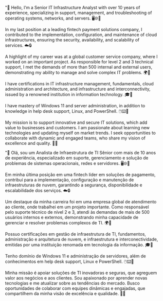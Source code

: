 "👋 Hello, I’m a Senior IT Infrastructure Analyst with over 10 years of experience, specializing in support, management, and troubleshooting of operating systems, networks, and servers. 🖥️🌐🔧

In my last position at a leading fintech payment solutions company, I contributed to the implementation, configuration, and maintenance of cloud infrastructures, ensuring the security, availability, and scalability of services. ☁️🔒

A highlight of my career was at a global customer service company, where I worked on an important project. As responsible for level 2 and 3 technical support, I met the demands of more than 500 internal and external users, demonstrating my ability to manage and solve complex IT problems. 🌍👥

I have certifications in IT infrastructure management, fundamentals, cloud administration and architecture, and infrastructure and interconnectivity, issued by a renowned institution in information technology. 🎓💼

I have mastery of Windows 11 and server administration, in addition to knowledge in help desk support, Linux, and PowerShell. 🖱️⌨️🐧

My mission is to support innovative and secure IT solutions, which add value to businesses and customers. I am passionate about learning new technologies and updating myself on market trends. I seek opportunities to collaborate with dynamic and engaged teams, who share my vision of excellence and quality. 🚀🌟

"👋 Olá, sou um Analista de Infraestrutura de TI Sênior com mais de 10 anos de experiência, especializado em suporte, gerenciamento e solução de problemas de sistemas operacionais, redes e servidores. 🖥️🌐🔧

Em minha última posição em uma fintech líder em soluções de pagamento, contribuí para a implementação, configuração e manutenção de infraestruturas de nuvem, garantindo a segurança, disponibilidade e escalabilidade dos serviços. ☁️🔒

Um destaque da minha carreira foi em uma empresa global de atendimento ao cliente, onde trabalhei em um projeto importante. Como responsável pelo suporte técnico de nível 2 e 3, atendi às demandas de mais de 500 usuários internos e externos, demonstrando minha capacidade de gerenciar e resolver problemas complexos de TI. 🌍👥

Possuo certificações em gestão de infraestrutura de TI, fundamentos, administração e arquitetura de nuvem, e infraestrutura e interconectividade, emitidas por uma instituição renomada em tecnologia da informação. 🎓💼

Tenho domínio de Windows 11 e administração de servidores, além de conhecimentos em help desk support, Linux e PowerShell. 🖱️⌨️🐧

Minha missão é apoiar soluções de TI inovadoras e seguras, que agreguem valor aos negócios e aos clientes. Sou apaixonado por aprender novas tecnologias e me atualizar sobre as tendências do mercado. Busco oportunidades de colaborar com equipes dinâmicas e engajadas, que compartilhem da minha visão de excelência e qualidade. 🚀🌟
